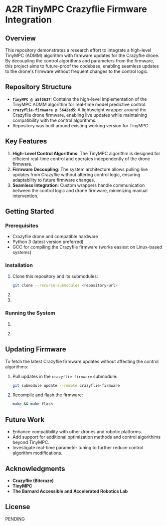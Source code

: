# A2R TinyMPC Crazyflie Firmware Integration

## Overview
This repository demonstrates a research effort to integrate a high-level TinyMPC (ADMM) algorithm with firmware updates for the Crazyflie drone. By decoupling the control algorithms and parameters from the firmware, this project aims to future-proof the codebase, enabling seamless updates to the drone's firmware without frequent changes to the control logic.

## Repository Structure
- **`TinyMPC @ a5f8637`**: Contains the high-level implementation of the TinyMPC ADMM algorithm for real-time model predictive control.
- **`crazyflie-firmware @ 5642ad5`**: A lightweight wrapper around the Crazyflie drone firmware, enabling live updates while maintaining compatibility with the control algorithms.
- Repository was built around existing working version for TinyMPC 

## Key Features
1. **High-Level Control Algorithms**: The TinyMPC algorithm is designed for efficient real-time control and operates independently of the drone firmware.
2. **Firmware Decoupling**: The system architecture allows pulling live updates from Crazyflie without altering control logic, ensuring adaptability to future firmware changes.
3. **Seamless Integration**: Custom wrappers handle communication between the control logic and drone firmware, minimizing manual intervention.

## Getting Started
### Prerequisites
- Crazyflie drone and compatible hardware
- Python 3 (latest version preferred)
- GCC for compiling the Crazyflie firmware (works easiest on Linux-based systems)

### Installation
1. Clone this repository and its submodules:
   ```bash
   git clone --recurse-submodules <repository-url>
   ```
2. 
3. 

### Running the System
1. 
   ```
2. 

## Updating Firmware
To fetch the latest Crazyflie firmware updates without affecting the control algorithms:
1. Pull updates in the `crazyflie-firmware` submodule:
   ```bash
   git submodule update --remote crazyflie-firmware
   ```
2. Recompile and flash the firmware:
   ```bash
   make && make flash
   ```

## Future Work
- Enhance compatibility with other drones and robotic platforms.
- Add support for additional optimization methods and control algorithims beyond TinyMPC.
- Investigate real-time parameter tuning to further reduce control algorithm modifications.

## Acknowledgments
- **Crazyflie (Bitcraze)**
- **TinyMPC**
- **The Barnard Accessible and Accelerated Robotics Lab**


## License
PENDING
